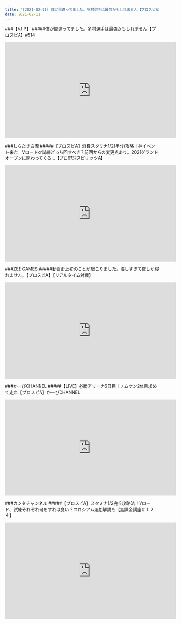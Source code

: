 ```yaml
---
title: "[2021-02-11] 僕が間違ってました。多村選手は最強かもしれません【プロスピA】#514 他"
date: 2021-02-11
---
```

###【V.I.P】
#####僕が間違ってました。多村選手は最強かもしれません【プロスピA】#514
<iframe width="560" height="315" src="https://www.youtube.com/embed/zDj45-eGu4s" frameborder="0" allow="accelerometer; autoplay; clipboard-write; encrypted-media; gyroscope; picture-in-picture" allowfullscreen></iframe>

###しらたき白瀧
#####【プロスピA】消費スタミナ1/2(半分)攻略！神イベント来た！Vロードor試練どっち回すべき？前回からの変更点あり。2021グランドオープンに関わってくる…【プロ野球スピリッツA】
<iframe width="560" height="315" src="https://www.youtube.com/embed/hercG2a_XCQ" frameborder="0" allow="accelerometer; autoplay; clipboard-write; encrypted-media; gyroscope; picture-in-picture" allowfullscreen></iframe>

###ZEE GAMES
#####動画史上初のことが起こりました。悔しすぎて夜しか寝れません。【プロスピA】【リアルタイム対戦】
<iframe width="560" height="315" src="https://www.youtube.com/embed/t2ewldOQBl4" frameborder="0" allow="accelerometer; autoplay; clipboard-write; encrypted-media; gyroscope; picture-in-picture" allowfullscreen></iframe>

###かーぴCHANNEL
#####【LIVE】必勝アリーナ6日目！ノムケン2体目求めて走れ【プロスピA】かーぴCHANNEL
<iframe width="560" height="315" src="https://www.youtube.com/embed/VBPueLcThBM" frameborder="0" allow="accelerometer; autoplay; clipboard-write; encrypted-media; gyroscope; picture-in-picture" allowfullscreen></iframe>

###カンタチャンネル
#####【プロスピA】スタミナ1/2完全攻略法！Vロード、試練それぞれ何をすれば良い？コロシアム追加解説も【無課金講座＃１２４】
<iframe width="560" height="315" src="https://www.youtube.com/embed/t3-Ph6kbSfQ" frameborder="0" allow="accelerometer; autoplay; clipboard-write; encrypted-media; gyroscope; picture-in-picture" allowfullscreen></iframe>

